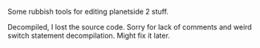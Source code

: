 Some rubbish tools for editing planetside 2 stuff.

Decompiled, I lost the source code. Sorry for lack of comments and weird switch statement decompilation. Might fix it later.
